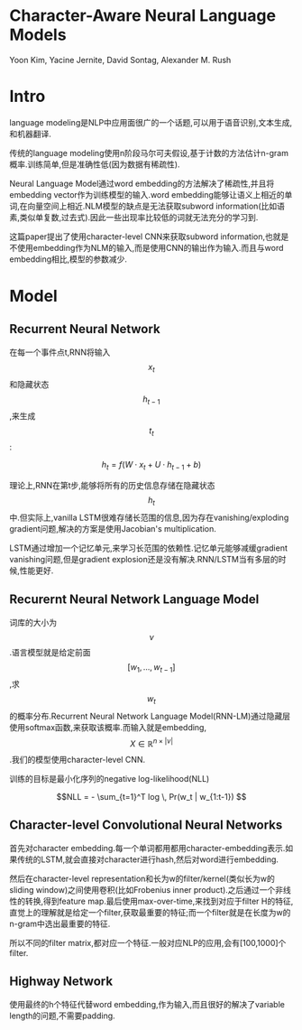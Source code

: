 # Character-Aware Neural Language Models

Yoon Kim, Yacine Jernite, David Sontag, Alexander M. Rush

# Intro

language modeling是NLP中应用面很广的一个话题,可以用于语音识别,文本生成,和机器翻译.

传统的language modeling使用n阶段马尔可夫假设,基于计数的方法估计n-gram概率.训练简单,但是准确性低(因为数据有稀疏性).

Neural Language Model通过word embedding的方法解决了稀疏性,并且将embedding vector作为训练模型的输入.word embedding能够让语义上相近的单词,在向量空间上相近.NLM模型的缺点是无法获取subword information(比如语素,类似单复数,过去式).因此一些出现率比较低的词就无法充分的学习到.

这篇paper提出了使用character-level CNN来获取subword information,也就是不使用embedding作为NLM的输入,而是使用CNN的输出作为输入.而且与word embedding相比,模型的参数减少.

# Model

## Recurrent Neural Network

在每一个事件点t,RNN将输入$$x_t$$和隐藏状态$$h_{t-1}$$,来生成$$t_{t}$$:

$$h_t = f(W \cdot x_t + U \cdot h_{t-1} + b)$$

理论上,RNN在第t步,能够将所有的历史信息存储在隐藏状态$$h_t$$中.但实际上,vanilla LSTM很难存储长范围的信息,因为存在vanishing/exploding gradient问题,解决的方案是使用Jacobian's multiplication.

LSTM通过增加一个记忆单元,来学习长范围的依赖性.记忆单元能够减缓gradient vanishing问题,但是gradient explosion还是没有解决.RNN/LSTM当有多层的时候,性能更好.

## Recurernt Neural Network Language Model

词库的大小为$$\nu$$.语言模型就是给定前面$$[w_1, ..., w_{t-1}]$$,求$$w_t$$的概率分布.Recurrent Neural Network Language Model(RNN-LM)通过隐藏层使用softmax函数,来获取该概率.而输入就是embedding,$$X \in \mathbb{R}^{n \times |\nu|}$$.我们的模型使用character-level CNN.

训练的目标是最小化序列的negative log-likelihood(NLL)

$$NLL = - \sum_{t=1}^T log \, Pr(w_t | w_{1:t-1}) $$

## Character-level Convolutional Neural Networks

首先对character embedding.每一个单词都用都用character-embedding表示.如果传统的LSTM,就会直接对character进行hash,然后对word进行embedding.

然后在character-level representation和长为w的filter/kernel(类似长为w的sliding window)之间使用卷积(比如Frobenius inner product).之后通过一个非线性的转换,得到feature map.最后使用max-over-time,来找到对应于filter H的特征,直觉上的理解就是给定一个filter,获取最重要的特征;而一个filter就是在长度为w的n-gram中选出最重要的特征.

所以不同的filter matrix,都对应一个特征.一般对应NLP的应用,会有[100,1000]个filter.

## Highway Network

使用最终的h个特征代替word embedding,作为输入,而且很好的解决了variable length的问题,不需要padding.